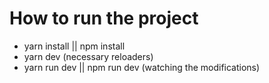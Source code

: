 # How to run the project

- yarn install || npm install
- yarn dev (necessary reloaders)
- yarn run dev || npm run dev (watching the modifications)